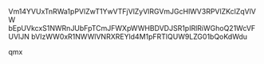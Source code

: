 Vm14YVUxTnRWa1pPVlZwT1YwVTFjVlZyVlRGVmJGcHlWV3RPVlZKclZqVlVW
bEpUVkcxS1NWRnJUbFpTCmJFWXpWWHBDVDJSR1pIRlRiWGhoQ21WcVFUVlJN
bVIzWW0xR1NWWlVNRXREYld4M1pFRTlQUW9LZG01bQoKdWdu

qmx